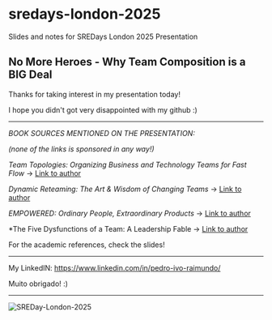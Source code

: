 # sredays-london-2025
Slides and notes for SREDays London 2025 Presentation 

No More Heroes - Why Team Composition is a BIG Deal
---

Thanks for taking interest in my presentation today!

I hope you didn't got very disappointed with my github :)

---

*BOOK SOURCES MENTIONED ON THE PRESENTATION:*

_(none of the links is sponsored in any way!)_

*Team Topologies: Organizing Business and Technology Teams for Fast Flow* -> [Link to author](https://teamtopologies.com/)

*Dynamic Reteaming: The Art & Wisdom of Changing Teams* -> [Link to author](https://www.heidihelfand.com/dynamic-reteaming-book/)

*EMPOWERED: Ordinary People, Extraordinary Products* -> [Link to author](https://www.svpg.com/books/)

*The Five Dysfunctions of a Team: A Leadership Fable -> [Link to author](https://www.tablegroup.com/pat/#books)

For the academic references, check the slides!

---

My LinkedIN: https://www.linkedin.com/in/pedro-ivo-raimundo/

Muito obrigado! :)

---

![SREDay-London-2025](https://github.com/user-attachments/assets/df84d4c0-0843-4031-b0f2-12f580b7562d)
